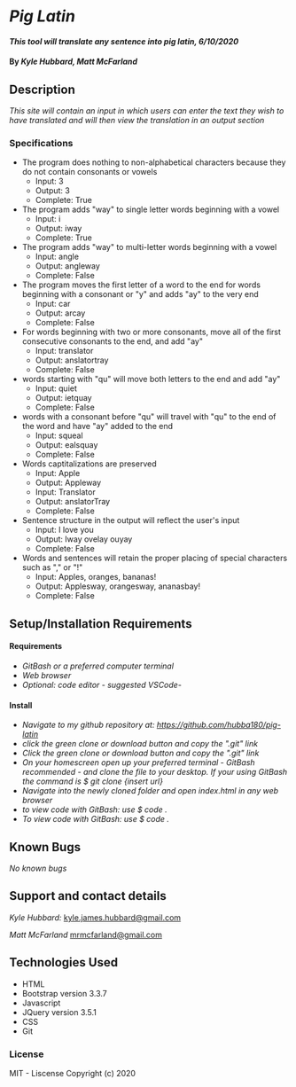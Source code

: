# _Pig Latin_
#### _This tool will translate any sentence into pig latin, 6/10/2020_
#### By _**Kyle Hubbard, Matt McFarland**_
## Description
_This site will contain an input in which users can enter the text they wish to have translated and will then view the translation in an output section_

### Specifications
* The program does nothing to non-alphabetical characters because they do not contain consonants or vowels
  - Input: 3
  - Output: 3
  - Complete: True
* The program adds "way" to single letter words beginning with a vowel
  - Input: i
  - Output: iway
  - Complete: True
* The program adds "way" to multi-letter words beginning with a vowel
  - Input: angle
  - Output: angleway
  - Complete: False
* The program moves the first letter of a word to the end for words beginning with a consonant or "y" and adds "ay" to the very end
  - Input: car
  - Output: arcay
  - Complete: False
* For words beginning with two or more consonants, move all of the first consecutive consonants to the end, and add "ay"
  - Input: translator
  - Output: anslatortray
  - Complete: False
* words starting with "qu" will move both letters to the end and add "ay" 
  - Input: quiet
  - Output: ietquay
  - Complete: False
* words with a consonant before "qu" will travel with "qu" to the end of the word and have "ay" added to the end
  - Input: squeal
  - Output: ealsquay
  - Complete: False
* Words captitalizations are preserved
  - Input: Apple
  - Output: Appleway
  - Input: Translator
  - Output: anslatorTray
  - Complete: False
* Sentence structure in the output will reflect the user's input
  - Input: I love you
  - Output: Iway ovelay ouyay
  - Complete: False
* Words and sentences will retain the proper placing of special characters such as "," or "!" 
  - Input: Apples, oranges, bananas!
  - Output: Applesway, orangesway, ananasbay!
  - Complete: False


## Setup/Installation Requirements
#### Requirements
* _GitBash or a preferred computer terminal_
* _Web browser_
* _Optional: code editor - suggested VSCode-_
#### Install
* _Navigate to my github repository at: https://github.com/hubba180/pig-latin_
* _click the green clone or download button and copy the ".git" link_
* _Click the green clone or download button and copy the ".git" link_
* _On your homescreen open up your preferred terminal - GitBash recommended - and clone the file to your desktop. If your using GitBash the command is $ git clone {insert url}_
* _Navigate into the newly cloned folder and open index.html in any web browser_
* _to view code with GitBash: use $ code ._
* _To view code with GitBash: use $ code ._
## Known Bugs
_No known bugs_
## Support and contact details
_Kyle Hubbard:_
kyle.james.hubbard@gmail.com

_Matt McFarland_
mrmcfarland@gmail.com

## Technologies Used
* HTML
* Bootstrap version 3.3.7
* Javascript
* JQuery version 3.5.1
* CSS
* Git
### License
MIT - Liscense
Copyright (c) 2020 